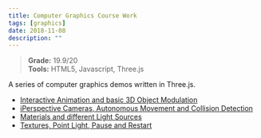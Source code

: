 ```yaml
---
title: Computer Graphics Course Work
tags: [graphics]
date: 2018-11-08
description: ""
---
```


> **Grade:** 19.9/20  
> **Tools:** HTML5, Javascript, Three.js

A series of computer graphics demos written in Three.js.

- [Interactive Animation and basic 3D Object Modulation](http://web.ist.utl.pt/ist186500/projects/cg-1/index.html)
- [iPerspective Cameras, Autonomous Movement and Collision Detection](http://web.ist.utl.pt/ist186500/projects/cg-2/index.html)
- [Materials and different Light Sources](http://web.ist.utl.pt/ist186500/projects/cg-3/index.html)
- [Textures, Point Light, Pause and Restart](http://web.ist.utl.pt/ist186500/projects/cg-4/index.html)
